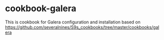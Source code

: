 cookbook-galera
===============

This is cookbook for Galera configuration and installation based on https://github.com/severalnines/S9s_cookbooks/tree/master/cookbooks/galera
